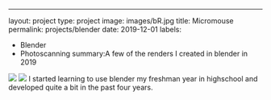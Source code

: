 ---
layout: project
type: project
image: images/bR.jpg
title: Micromouse
permalink: projects/blender
date: 2019-12-01
labels:
  - Blender
  - Photoscanning
summary:A few of the renders I created in blender in 2019

<img class="ui medium right floated rounded image" src="/images/bR.png">
<img class="ui medium right floated rounded image" src="/images/cR.png">
I started learning to use blender my freshman year in highschool and developed quite a bit in the past four years.
